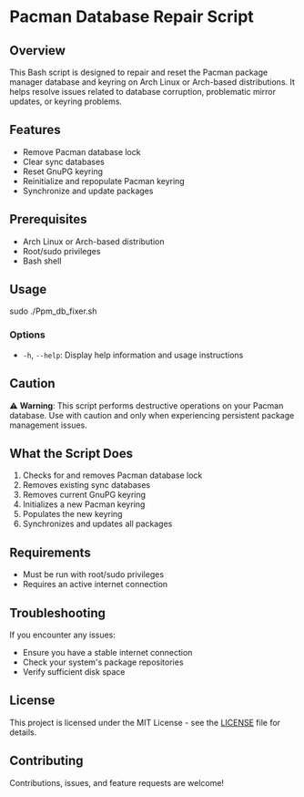 # Pacman Database Repair Script

## Overview

This Bash script is designed to repair and reset the Pacman package manager database and keyring on Arch Linux or Arch-based distributions. It helps resolve issues related to database corruption, problematic mirror updates, or keyring problems.

## Features

- Remove Pacman database lock
- Clear sync databases
- Reset GnuPG keyring
- Reinitialize and repopulate Pacman keyring
- Synchronize and update packages

## Prerequisites

- Arch Linux or Arch-based distribution
- Root/sudo privileges
- Bash shell

## Usage
sudo ./Ppm_db_fixer.sh

### Options

- `-h`, `--help`: Display help information and usage instructions

## Caution

:warning: **Warning**: This script performs destructive operations on your Pacman database. Use with caution and only when experiencing persistent package management issues.

## What the Script Does

1. Checks for and removes Pacman database lock
2. Removes existing sync databases
3. Removes current GnuPG keyring
4. Initializes a new Pacman keyring
5. Populates the new keyring
6. Synchronizes and updates all packages

## Requirements

- Must be run with root/sudo privileges
- Requires an active internet connection

## Troubleshooting

If you encounter any issues:
- Ensure you have a stable internet connection
- Check your system's package repositories
- Verify sufficient disk space

## License

This project is licensed under the MIT License - see the [LICENSE](LICENSE) file for details.

## Contributing

Contributions, issues, and feature requests are welcome!
